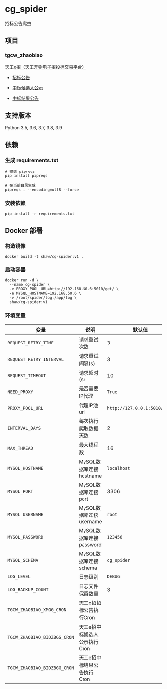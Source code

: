 # cg_spider

招标公告爬虫

## 项目

### tgcw_zhaobiao

[天工e招（天工开物电子招投标交易平台）](http://zhaobiao.tgcw.net.cn/cms/index.htm)

* [招标公告](http://zhaobiao.tgcw.net.cn/cms/channel/xmgg/index.htm)

* [中标候选人公示](http://zhaobiao.tgcw.net.cn/cms/channel/bidzbgs/index.htm)

* [中标结果公告](http://zhaobiao.tgcw.net.cn/cms/channel/bidzbgg/index.htm)

## 支持版本

Python 3.5, 3.6, 3.7, 3.8, 3.9

## 依赖

### 生成 requirements.txt

```shell
# 安装 pipreqs
pip install pipreqs

# 在当前目录生成
pipreqs . --encoding=utf8 --force
```

### 安装依赖

```shell
pip install -r requirements.txt
```

## Docker 部署

### 构造镜像

```shell
docker build -t shaw/cg-spider:v1 .
```

### 启动容器

```shell
docker run -d \
  --name cg-spider \
  -e PROXY_POOL_URL=http://192.168.50.6:5010/get/ \
  -e MYSQL_HOSTNAME=192.168.50.6 \
  -v /root/spider/log:/app/log \
  shaw/cg-spider:v1
```

### 环境变量

| 变量 | 说明 | 默认值 | 
| --- | --- | --- | 
| `REQUEST_RETRY_TIME` | 请求重试次数 | 3 | 
| `REQUEST_RETRY_INTERVAL` | 请求重试间隔(s) | 3 | 
| `REQUEST_TIMEOUT` | 请求超时(s) | 10 | 
| `NEED_PROXY` | 是否需要IP代理 | `True` | 
| `PROXY_POOL_URL` | 代理IP池url | `http://127.0.0.1:5010/get/` | 
| `INTERVAL_DAYS` | 每次执行爬取数据天数 | 2 | 
| `MAX_THREAD` | 最大线程数 | 16 | 
| `MYSQL_HOSTNAME` | MySQL数据库连接hostname | `localhost` | 
| `MYSQL_PORT` | MySQL数据库连接port | 3306 | 
| `MYSQL_USERNAME` | MySQL数据库连接username | `root` | 
| `MYSQL_PASSWORD` | MySQL数据库连接password | `123456` | 
| `MYSQL_SCHEMA` | MySQL数据库连接schema | `cg_spider` | 
| `LOG_LEVEL` | 日志级别 | `DEBUG` | 
| `LOG_BACKUP_COUNT` | 日志文件保留数量 | 3 | 
| `TGCW_ZHAOBIAO_XMGG_CRON` | 天工e招招标公告执行Cron |  | 
| `TGCW_ZHAOBIAO_BIDZBGS_CRON` | 天工e招中标候选人公示执行Cron |  | 
| `TGCW_ZHAOBIAO_BIDZBGG_CRON` | 天工e招中标结果公告执行Cron |  | 
